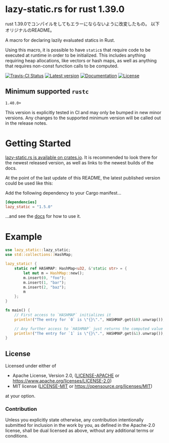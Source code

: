 lazy-static.rs for rust 1.39.0
==============

rust 1.39.0でコンパイルをしてもエラーにならないように改変したもの。
以下オリジナルのREADME。

A macro for declaring lazily evaluated statics in Rust.

Using this macro, it is possible to have `static`s that require code to be
executed at runtime in order to be initialized.
This includes anything requiring heap allocations, like vectors or hash maps,
as well as anything that requires non-const function calls to be computed.

[![Travis-CI Status](https://travis-ci.com/rust-lang-nursery/lazy-static.rs.svg?branch=master)](https://travis-ci.com/rust-lang-nursery/lazy-static.rs)
[![Latest version](https://img.shields.io/crates/v/lazy_static.svg)](https://crates.io/crates/lazy_static)
[![Documentation](https://docs.rs/lazy_static/badge.svg)](https://docs.rs/lazy_static)
[![License](https://img.shields.io/crates/l/lazy_static.svg)](https://github.com/rust-lang-nursery/lazy-static.rs#license)

## Minimum supported `rustc`

`1.40.0+`

This version is explicitly tested in CI and may only be bumped in new minor versions. Any changes to the supported minimum version will be called out in the release notes.


# Getting Started

[lazy-static.rs is available on crates.io](https://crates.io/crates/lazy_static).
It is recommended to look there for the newest released version, as well as links to the newest builds of the docs.

At the point of the last update of this README, the latest published version could be used like this:

Add the following dependency to your Cargo manifest...

```toml
[dependencies]
lazy_static = "1.5.0"
```

...and see the [docs](https://docs.rs/lazy_static) for how to use it.

# Example

```rust
use lazy_static::lazy_static;
use std::collections::HashMap;

lazy_static! {
    static ref HASHMAP: HashMap<u32, &'static str> = {
        let mut m = HashMap::new();
        m.insert(0, "foo");
        m.insert(1, "bar");
        m.insert(2, "baz");
        m
    };
}

fn main() {
    // First access to `HASHMAP` initializes it
    println!("The entry for `0` is \"{}\".", HASHMAP.get(&0).unwrap());

    // Any further access to `HASHMAP` just returns the computed value
    println!("The entry for `1` is \"{}\".", HASHMAP.get(&1).unwrap());
}
```

## License

Licensed under either of

 * Apache License, Version 2.0, ([LICENSE-APACHE](LICENSE-APACHE) or https://www.apache.org/licenses/LICENSE-2.0)
 * MIT license ([LICENSE-MIT](LICENSE-MIT) or https://opensource.org/licenses/MIT)

at your option.

### Contribution

Unless you explicitly state otherwise, any contribution intentionally submitted
for inclusion in the work by you, as defined in the Apache-2.0 license, shall be dual licensed as above, without any
additional terms or conditions.
